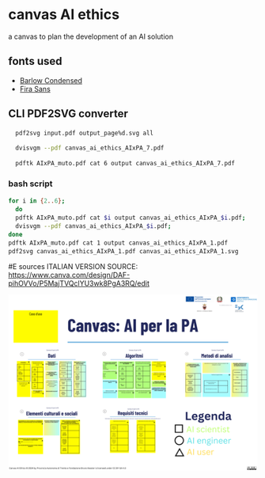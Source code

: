 # canvas AI ethics
a canvas to plan the development of an AI solution

## fonts used
-  [Barlow Condensed](https://fonts.google.com/specimen/Barlow+Condensed)
-  [Fira Sans](https://fonts.google.com/specimen/Fira+Sans)

## CLI PDF2SVG converter
```bash
  pdf2svg input.pdf output_page%d.svg all
```
```bash
  dvisvgm --pdf canvas_ai_ethics_AIxPA_7.pdf
```  

```bash
  pdftk AIxPA_muto.pdf cat 6 output canvas_ai_ethics_AIxPA_7.pdf
```
### bash script
```bash
for i in {2..6};
  do
  pdftk AIxPA_muto.pdf cat $i output canvas_ai_ethics_AIxPA_$i.pdf;
  dvisvgm --pdf canvas_ai_ethics_AIxPA_$i.pdf;
done
pdftk AIxPA_muto.pdf cat 1 output canvas_ai_ethics_AIxPA_1.pdf
pdf2svg canvas_ai_ethics_AIxPA_1.pdf canvas_ai_ethics_AIxPA_1.svg
```

#E sources
ITALIAN VERSION SOURCE:<br/>
https://www.canva.com/design/DAF-pihOVVo/P5MajTVQclYU3wk8PgA3RQ/edit

![](svg/it/canvas_ai_ethics_AIxPA_1.svg)
